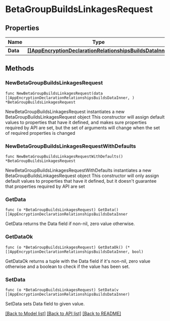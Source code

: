 # BetaGroupBuildsLinkagesRequest

## Properties

Name | Type | Description | Notes
------------ | ------------- | ------------- | -------------
**Data** | [**[]AppEncryptionDeclarationRelationshipsBuildsDataInner**](AppEncryptionDeclarationRelationshipsBuildsDataInner.md) |  | 

## Methods

### NewBetaGroupBuildsLinkagesRequest

`func NewBetaGroupBuildsLinkagesRequest(data []AppEncryptionDeclarationRelationshipsBuildsDataInner, ) *BetaGroupBuildsLinkagesRequest`

NewBetaGroupBuildsLinkagesRequest instantiates a new BetaGroupBuildsLinkagesRequest object
This constructor will assign default values to properties that have it defined,
and makes sure properties required by API are set, but the set of arguments
will change when the set of required properties is changed

### NewBetaGroupBuildsLinkagesRequestWithDefaults

`func NewBetaGroupBuildsLinkagesRequestWithDefaults() *BetaGroupBuildsLinkagesRequest`

NewBetaGroupBuildsLinkagesRequestWithDefaults instantiates a new BetaGroupBuildsLinkagesRequest object
This constructor will only assign default values to properties that have it defined,
but it doesn't guarantee that properties required by API are set

### GetData

`func (o *BetaGroupBuildsLinkagesRequest) GetData() []AppEncryptionDeclarationRelationshipsBuildsDataInner`

GetData returns the Data field if non-nil, zero value otherwise.

### GetDataOk

`func (o *BetaGroupBuildsLinkagesRequest) GetDataOk() (*[]AppEncryptionDeclarationRelationshipsBuildsDataInner, bool)`

GetDataOk returns a tuple with the Data field if it's non-nil, zero value otherwise
and a boolean to check if the value has been set.

### SetData

`func (o *BetaGroupBuildsLinkagesRequest) SetData(v []AppEncryptionDeclarationRelationshipsBuildsDataInner)`

SetData sets Data field to given value.



[[Back to Model list]](../README.md#documentation-for-models) [[Back to API list]](../README.md#documentation-for-api-endpoints) [[Back to README]](../README.md)


